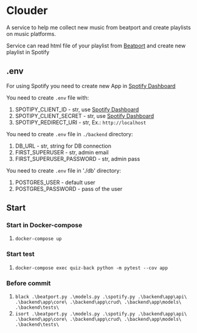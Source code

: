 # Clouder
A service to help me collect new music from beatport and create playlists on music platforms.

Service can read html file of your playlist from [Beatport](https://www.beatport.com/library/playlists) and create new playlist in Spotify

## .env
For using Spotify you need to create new App in [Spotify Dashboard](https://developer.spotify.com/dashboard/applications)

You need to create `.env` file with:
1. SPOTIPY_CLIENT_ID - str, use [Spotify Dashboard](https://developer.spotify.com/dashboard/applications)
2. SPOTIPY_CLIENT_SECRET - str, use [Spotify Dashboard](https://developer.spotify.com/dashboard/applications)
3. SPOTIPY_REDIRECT_URI - str, Ex.: `http://localhost`

You need to create `.env` file in `./backend` directory:
1. DB_URL - str, string for DB connection
2. FIRST_SUPERUSER - str, admin email
3. FIRST_SUPERUSER_PASSWORD - str, admin pass

You need to create `.env` file in './db' directory:
1. POSTGRES_USER - default user
2. POSTGRES_PASSWORD - pass of the user

## Start
### Start in Docker-compose
1. `docker-compose up`

### Start test
1. `docker-compose exec quiz-back python -m pytest --cov app`

### Before commit
1. `black .\beatport.py .\models.py .\spotify.py .\backend\app\api\ .\backend\app\core\ .\backend\app\crud\ .\backend\app\models\ .\backend\tests\`
2. `isort .\beatport.py .\models.py .\spotify.py .\backend\app\api\ .\backend\app\core\ .\backend\app\crud\ .\backend\app\models\ .\backend\tests\`